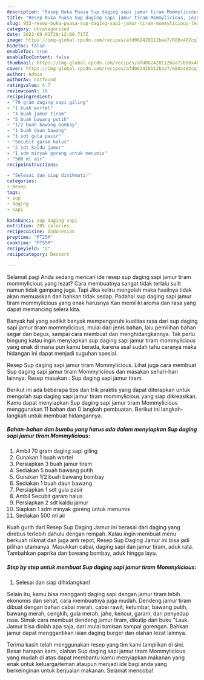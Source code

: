 ```yaml
---
description: "Resep Buka Puasa Sup daging sapi jamur tiram Mommylicious, Lezat"
title: "Resep Buka Puasa Sup daging sapi jamur tiram Mommylicious, Lezat"
slug: 953-resep-buka-puasa-sup-daging-sapi-jamur-tiram-mommylicious-lezat
category: Uncategorized
date: 2022-09-01T20:12:08.717Z
image: https://img-global.cpcdn.com/recipes/afd062420112baa7/680x482cq70/sup-daging-sapi-jamur-tiram-mommylicious-foto-resep-utama.jpg
hideToc: false
enableToc: true
enableTocContent: false
thumbnail: https://img-global.cpcdn.com/recipes/afd062420112baa7/680x482cq70/sup-daging-sapi-jamur-tiram-mommylicious-foto-resep-utama.jpg
cover: https://img-global.cpcdn.com/recipes/afd062420112baa7/680x482cq70/sup-daging-sapi-jamur-tiram-mommylicious-foto-resep-utama.jpg
author: Admin
authorAv: notfound
ratingvalue: 4.7
reviewcount: 16
recipeingredient:
- "70 gram daging sapi giling"
- "1 buah wortel"
- "3 buah jamur tiram"
- "5 buah bawang putih"
- "1/2 buah bawang bombay"
- "1 buah daun bawang"
- "1 sdt gula pasir"
- "Secubit garam halus"
- "2 sdt kaldu jamur"
- "1 sdm minyak goreng untuk menumis"
- "500 ml air"
recipeinstructions:

- "Selesai dan siap dinikmati!"
categories:
- Resep
tags:
- sup
- daging
- sapi

katakunci: sup daging sapi 
nutrition: 205 calories
recipecuisine: Indonesian
preptime: "PT25M"
cooktime: "PT55M"
recipeyield: "2"
recipecategory: Dessert

---
```



Selamat pagi Anda sedang mencari ide resep sup daging sapi jamur tiram mommylicious yang lezat? Cara membuatnya sangat tidak terlalu sulit namun tidak gampang juga. Tapi Jika keliru mengolah maka hasilnya tidak akan memuaskan dan bahkan tidak sedap. Padahal sup daging sapi jamur tiram mommylicious yang enak harusnya Kan memiliki aroma dan rasa yang dapat memancing selera kita.


Banyak hal yang sedikit banyak mempengaruhi kualitas rasa dari sup daging sapi jamur tiram mommylicious, mulai dari jenis bahan, lalu pemilihan bahan segar dan bagus, sampai cara membuat dan menghidangkannya. Tak perlu bingung kalau ingin menyiapkan sup daging sapi jamur tiram mommylicious yang enak di mana pun kamu berada, karena asal sudah tahu caranya maka hidangan ini dapat menjadi suguhan spesial.

Resep Sup daging sapi jamur tiram Mommylicious. Lihat juga cara membuat Sup daging sapi jamur tiram Mommylicious dan masakan sehari-hari lainnya. Resep masakan : Sup daging sapi jamur tiram.


Berikut ini ada beberapa tips dan trik praktis yang dapat diterapkan untuk mengolah sup daging sapi jamur tiram mommylicious yang siap dikreasikan. Kamu dapat menyiapkan Sup daging sapi jamur tiram Mommylicious menggunakan 11 bahan dan 0 langkah pembuatan. Berikut ini langkah-langkah untuk membuat hidangannya.

<!--inarticleads1-->

##### Bahan-bahan dan bumbu yang harus ada dalam menyiapkan Sup daging sapi jamur tiram Mommylicious:

1. Ambil 70 gram daging sapi giling
1. Gunakan 1 buah wortel
1. Persiapkan 3 buah jamur tiram
1. Sediakan 5 buah bawang putih
1. Gunakan 1/2 buah bawang bombay
1. Sediakan 1 buah daun bawang
1. Persiapkan 1 sdt gula pasir
1. Ambil Secubit garam halus
1. Persiapkan 2 sdt kaldu jamur
1. Siapkan 1 sdm minyak goreng untuk menumis
1. Sediakan 500 ml air


Kuah gurih dari Resep Sup Daging Jamur ini berasal dari daging yang direbus terlebih dahulu dengan rempah. Kalau ingin membuat menu berkuah nikmat dan juga anti repot, Resep Sup Daging Jamur ini bisa jadi pilihan utamanya. Masukkan cabai, daging sapi dan jamur tiram, aduk rata. Tambahkan paprika dan bawang bombay, aduk hingga layu. 

<!--inarticleads2-->

##### Step by step untuk membuat Sup daging sapi jamur tiram Mommylicious:


1. Selesai dan siap dihidangkan!

Selain itu, kamu bisa mengganti daging sapi dengan jamur tiram lebih ekonomis dan sehat, cara membuatnya juga mudah. Dendeng jamur tiram dibuat dengan bahan cabai merah, cabai rawit, ketumbar, bawang putih, bawang merah, cengkih, gula merah, jahe, kencur, garam, dan penyedap rasa. Simak cara membuat dendeng jamur tiram, dikutip dari buku &#34;Lauk. Jamur bisa diolah apa saja, dari mulai tumisan sampai gorengan. Bahkan jamur dapat menggantikan isian daging burger dan olahan lezat lainnya. 

Terima kasih telah menggunakan resep yang tim kami tampilkan di sini. Besar harapan kami, olahan Sup daging sapi jamur tiram Mommylicious yang mudah di atas dapat membantu kamu menyiapkan makanan yang enak untuk keluarga/teman ataupun menjadi ide bagi anda yang berkeinginan untuk berjualan makanan. Selamat mencoba!
